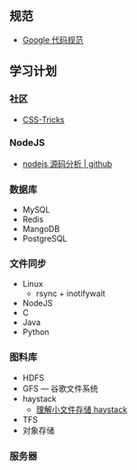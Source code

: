 
## 规范

- [Google 代码规范](https://google.github.io/styleguide/)  

## 学习计划

### 社区

- [CSS-Tricks](https://css-tricks.com)

### NodeJS

- [nodejs 源码分析 | github](https://github.com/nonelittlesong/understand-nodejs)

### 数据库

- MySQL
- Redis
- MangoDB
- PostgreSQL

### 文件同步

- Linux
  - rsync + inotifywait
- NodeJS
- C
- Java
- Python

### 图料库

- HDFS
- GFS — 谷歌文件系统
- haystack
  - [理解小文件存储 haystack](https://www.jianshu.com/p/29bd95e5db20)
- TFS
- 对象存储

### 服务器
